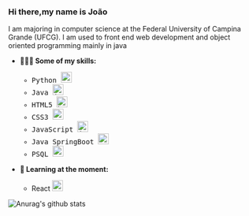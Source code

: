 ### Hi there,my name is João


 I am majoring in computer science at the Federal University of Campina Grande (UFCG). 
 I am used to front end web development and object oriented programming mainly in java




- **👨🏼‍💻 Some of my skills:** 
    
    <ul style = "font-family: 'monospace' ">
        <li> Python <img src="https://img.icons8.com/color/50/000000/python.png" width="22px" alt="python">
        <li> Java   <img src="https://img.icons8.com/color/50/000000/java-coffee-cup-logo.png" width="22px" alt="java">
        <li> HTML5  <img src="https://img.icons8.com/color/50/000000/html-5.png" width="22px" alt="html 5">
        <li> CSS3   <img src="https://img.icons8.com/color/50/000000/css3.png" width="22px" alt="css 3">
        <li> JavaScript <img src="https://img.icons8.com/color/50/000000/javascript.png" width="22px" alt="javascript"><br>
        <li>Java SpringBoot <img src="https://miro.medium.com/max/300/1*DeBhsZUhS7RPLwyd1-Ul8A.png" width="22px" alt="springboot"> </li>
        <li>PSQL <img src="https://user-images.githubusercontent.com/24623425/36042969-f87531d4-0d8a-11e8-9dee-e87ab8c6a9e3.png" width="22px" alt="psql"> </li>
    </ul>
   

- **📝 Learning at the moment:** 
    <ul>
       <li> React <img src="https://upload.wikimedia.org/wikipedia/commons/thumb/a/a7/React-icon.svg/1200px-React-icon.svg.png" width="22px" alt="react">
    </ul>
   

![Anurag's github stats](https://github-readme-stats.vercel.app/api?username=joaovpr&show_icons=true&theme=dark)


